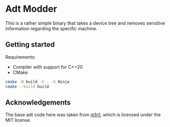 # Adt Modder

This is a rather simple binary that takes a device tree and removes sensitive information regarding the specific machine.

## Getting started

Requirements:
  * Compiler with support for C++20
  * CMake 

```bash
cmake -B build -S . -G Ninja
cmake --build build
```

## Acknowledgements 

The base adt code here was taken from [m1n1](https://github.com/AsahiLinux/m1n1), which is licensed under the MIT license.
